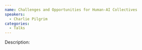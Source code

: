 ```yaml
---
name: Challenges and Opportunities for Human-AI Collectives
speakers:
  - Charlie Pilgrim
categories:
  - Talks
---
```


Description:
